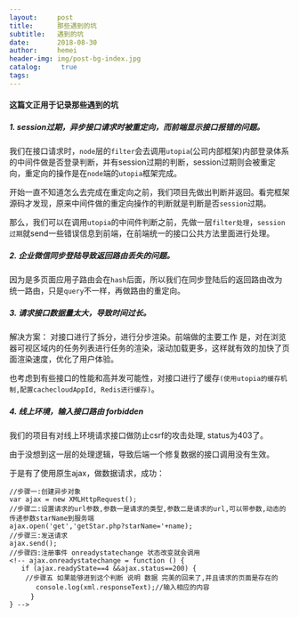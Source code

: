 ```yaml
---
layout:     post
title:      那些遇到的坑
subtitle:   遇到的坑
date:       2018-08-30
author:     hemei
header-img: img/post-bg-index.jpg
catalog: 	 true
tags:
---
```


#### 这篇文正用于记录那些遇到的坑

##### 1. session过期，异步接口请求时被重定向，而前端显示接口报错的问题。

我们在接口请求时，```node```层的```filter```会去调用```utopia```(公司内部框架)内部登录体系的中间件做是否登录判断，并有session过期的判断，session过期则会被重定向，重定向的操作是在```node```端的```utopia```框架完成。

开始一直不知道怎么去完成在重定向之前，我们项目先做出判断并返回。看完框架源码才发现，原来中间件做的重定向操作的判断就是判断是否```session```过期。

那么，我们可以在调用```utopia```的中间件判断之前，先做一层```filter处理```，```session过期```就send一些错误信息到前端，在前端统一的接口公共方法里面进行处理。

##### 2. 企业微信同步登陆导致返回路由丢失的问题。

因为是多页面应用子路由会在```hash```后面，所以我们在同步登陆后的返回路由改为统一路由，只是```query```不一样，再做路由的重定向。

##### 3. 请求接口数据量太大，导致时间过长。

解决方案： 对接口进行了拆分，进行分步渲染。前端做的主要工作 是，对在浏览器可视区域内的任务列表进行任务的渲染，滚动加载更多，这样就有效的加快了页面渲染速度，优化了用户体验。

也考虑到有些接口的性能和高并发可能性，对接口进行了缓存```(使用utopia的缓存机制,配置cachecloudAppId, Redis进行缓存)```。

##### 4. 线上环境，输入接口路由 forbidden

我们的项目有对线上环境请求接口做防止csrf的攻击处理, status为403了。

由于没想到这一层的处理逻辑，导致后端一个修复数据的接口调用没有生效。

于是有了使用原生ajax，做数据请求，成功：

```
//步骤一:创建异步对象
var ajax = new XMLHttpRequest();
//步骤二:设置请求的url参数,参数一是请求的类型,参数二是请求的url,可以带参数,动态的传递参数starName到服务端
ajax.open('get','getStar.php?starName='+name);
//步骤三:发送请求
ajax.send();
//步骤四:注册事件 onreadystatechange 状态改变就会调用
<!-- ajax.onreadystatechange = function () {
   if (ajax.readyState==4 &&ajax.status==200) {
    //步骤五 如果能够进到这个判断 说明 数据 完美的回来了,并且请求的页面是存在的
　　　　console.log(xml.responseText);//输入相应的内容
  　　}
} -->
```